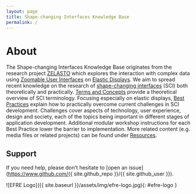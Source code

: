```yaml
---
layout: page
title: Shape-changing Interfaces Knowledge Base
permalink: /
---
```


# About 
The Shape-changing Interfaces Knowledge Base originates from the research project [ZELASTO](/2019/daten-zum-anfassen/) which explores the interaction with complex data using [Zoomable User Interfaces](/terms/zoomable-user-interface) on [Elastic Displays](/terms/elastic-display). We aim to spread recent knowledge on the research of [shape-changing interfaces](/terms/shape-changing-interface) (SCI) both theoretically and practically. [Terms and Concepts](/terms-and-concepts/) provide a theoretical overview of SCI terminology. Focusing especially on elastic displays, [Best Practices](/best-practices/) explain how to practically overcome current challenges in SCI development. Challenges cover aspects of technology, user experience, design and society, each of the topics being important in different stages of application development. Additional modular workshop instructions for each Best Practice lower the barrier to implementation.
More related content (e.g. media files or related projects) can be found under [Resources](/resources/). 

## Support

If you need help, please don't hesitate to [open an issue](https://www.github.com/{{ site.github_repo }}/{{ site.github_user }}).

![EFRE Logo]({{ site.baseurl }}/assets/img/efre-logo.jpg){: #efre-logo }
